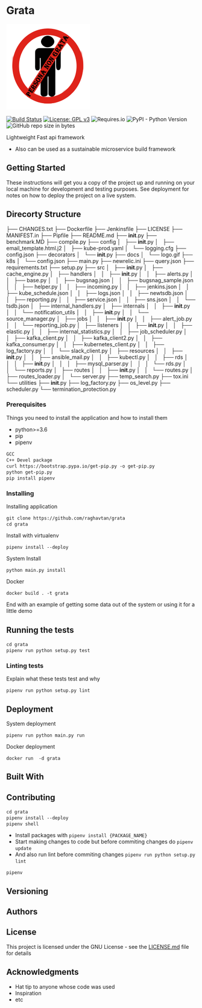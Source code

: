 # Grata 

![Alt text](docs/logo.gif?raw=true "grata")

[![Build Status](https://travis-ci.com/raghavtan/grata.svg?branch=master)](https://travis-ci.com/raghavtan/grata)
[![License: GPL v3](https://img.shields.io/badge/License-GPLv3-blue.svg)](https://www.gnu.org/licenses/gpl-3.0)
![Requires.io](https://img.shields.io/requires/:service/:user/:repo.svg)
![PyPI - Python Version](https://img.shields.io/pypi/pyversions/Django.svg)
![GitHub repo size in bytes](https://img.shields.io/github/repo-size/badges/shields.svg)


Lightweight Fast api framework
- Also can be used as a sustainable microservice build framework

## Getting Started

These instructions will get you a copy of the project up and running on your local machine for development and testing purposes. See deployment for notes on how to deploy the project on a live system.

## Direcorty Structure
├── CHANGES.txt
├── Dockerfile
├── Jenkinsfile
├── LICENSE
├── MANIFEST.in
├── Pipfile
├── README.md
├── __init__.py
├── benchmark.MD
├── compile.py
├── config
│   ├── __init__.py
│   ├── email_template.html.j2
│   ├── kube-prod.yaml
│   └── logging.cfg
├── config.json
├── decorators
│   └── __init__.py
├── docs
│   └── logo.gif
├── k8s
│   └── config.json
├── main.py
├── newrelic.ini
├── query.json
├── requirements.txt
├── setup.py
├── src
│   ├── __init__.py
│   ├── cache_engine.py
│   ├── handlers
│   │   ├── __init__.py
│   │   ├── alerts.py
│   │   ├── base.py
│   │   ├── bugsnag.json
│   │   ├── bugsnag_sample.json
│   │   ├── helper.py
│   │   ├── incoming.py
│   │   ├── jenkins.json
│   │   ├── kube_schedule.json
│   │   ├── logs.json
│   │   ├── newtsdb.json
│   │   ├── reporting.py
│   │   ├── service.json
│   │   ├── sns.json
│   │   └── tsdb.json
│   ├── internal_handlers.py
│   ├── internals
│   │   ├── __init__.py
│   │   └── notification_utils
│   │       ├── __init__.py
│   │       └── source_manager.py
│   ├── jobs
│   │   ├── __init__.py
│   │   ├── alert_job.py
│   │   └── reporting_job.py
│   ├── listeners
│   │   ├── __init__.py
│   │   ├── elastic.py
│   │   ├── internal_statistics.py
│   │   ├── job_scheduler.py
│   │   ├── kafka_client.py
│   │   ├── kafka_client2.py
│   │   ├── kafka_consumer.py
│   │   ├── kubernetes_client.py
│   │   ├── log_factory.py
│   │   └── slack_client.py
│   ├── resources
│   │   ├── __init__.py
│   │   ├── ansible_mail.py
│   │   ├── kubectl.py
│   │   ├── rds
│   │   │   ├── __init__.py
│   │   │   ├── mysql_parser.py
│   │   │   └── rds.py
│   │   └── reports.py
│   ├── routes
│   │   ├── __init__.py
│   │   └── routes.py
│   ├── routes_loader.py
│   └── server.py
├── temp_search.py
├── tox.ini
└── utilities
    ├── __init__.py
    ├── log_factory.py
    ├── os_level.py
    ├── scheduler.py
    └── termination_protection.py

### Prerequisites

Things you need to install the application and how to install them
- python>=3.6
- pip
- pipenv

```
GCC
C++ Devel package
curl https://bootstrap.pypa.io/get-pip.py -o get-pip.py
python get-pip.py
pip install pipenv
```

### Installing

Installing application 

```
git clone https://github.com/raghavtan/grata
cd grata
```
Install with virtualenv
```
pipenv install --deploy
```
System Install
```
python main.py install
```
Docker 
```$xslt
docker build . -t grata
```

End with an example of getting some data out of the system or using it for a little demo

## Running the tests

```$xslt
cd grata
pipenv run python setup.py test
```

### Linting tests

Explain what these tests test and why

```
pipenv run python setup.py lint
```

## Deployment
System deployment 
```$xslt
pipenv run python main.py run
```
Docker deployment
```$xslt
docker run  -d grata
```
## Built With


## Contributing

```$xslt
cd grata
pipenv install --deploy
pipenv shell
```
- Install packages with ```pipenv install {PACKAGE_NAME}```
- Start making changes to code but before commiting changes do ```pipenv update```
- And also run lint before commiting changes ```pipenv run python setup.py lint```
```$xslt
pipenv 
```

## Versioning


## Authors


## License

This project is licensed under the GNU License - see the [LICENSE.md](LICENSE.md) file for details

## Acknowledgments

* Hat tip to anyone whose code was used
* Inspiration
* etc
